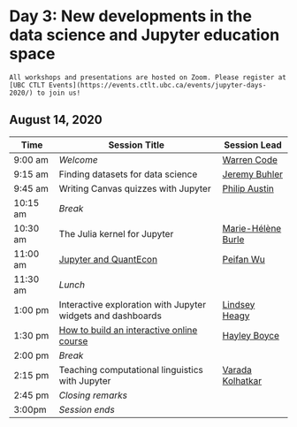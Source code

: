 # Day 3: New developments in the data science and Jupyter education space

```{important}
All workshops and presentations are hosted on Zoom. Please register at [UBC CTLT Events](https://events.ctlt.ubc.ca/events/jupyter-days-2020/) to join us!
```

## August 14, 2020

| Time | Session Title | Session Lead |
| -- | -- | -- |
| 9:00 am  | *Welcome* | [Warren Code](speakers.html#warren-code) |
| 9:15 am | Finding datasets for data science | [Jeremy Buhler](speakers.html#jeremy-buhler) |
| 9:45 am | Writing Canvas quizzes with Jupyter | [Philip Austin](speakers.html#philip-austin) |
| 10:15 am | *Break* | |
| 10:30 am | The Julia kernel for Jupyter | [Marie-Hélène Burle](speakers.html#marie-helene-burle) |
| 11:00 am  | [Jupyter and QuantEcon](https://ubc-dsci.github.io/jupyterdays/sessions/wu/Jupyter_and_QuantEcon.html) | [Peifan Wu](speakers.html#peifan-wu) |
| 11:30 am | *Lunch* | |
| 1:00 pm  | Interactive exploration with Jupyter widgets and dashboards | [Lindsey Heagy](speakers.html#lindsey-heagy) |
| 1:30 pm | [How to build an interactive online course](https://ubc-dsci.github.io/jupyterdays/sessions/boyce/interactive_online_course.html) | [Hayley Boyce](speakers.html#hayley-boyce) |
| 2:00 pm  | *Break* | |
| 2:15 pm  | Teaching computational linguistics with Jupyter | [Varada Kolhatkar](#varada-kolhatkar) |
| 2:45 pm  | *Closing remarks* | |
| 3:00pm | *Session ends* | |

